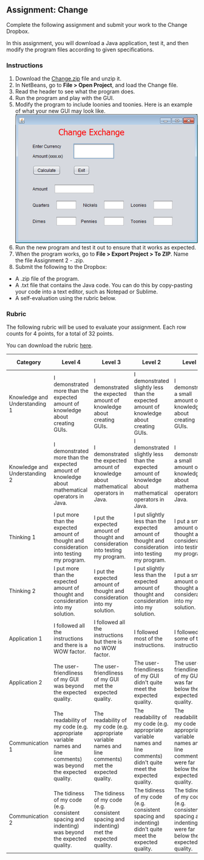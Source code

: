 ##  Assignment: Change

Complete the following assignment and submit your work to the Change Dropbox.

In this assignment, you will download a Java application, test it, and then modify the program files according to given specifications.

### Instructions 
1. Download the [Change.zip](Assignment_Files/Change.zip) file and unzip it.
2. In NetBeans, go to **File > Open Project**, and load the Change file.
3. Read the header to see what the program does.
4. Run the program and play with the GUI. 
5. Modify the program to include loonies and toonies. Here is an example of what your new GUI may look like.
  ![](Images/Change_Exchange_Form.png)
6. Run the new program and test it out to ensure that it works as expected.
7. When the program works, go to **File > Export Project > To ZIP**. Name the file Assignment 2 - <insert your name here>.zip.
8. Submit the following to the Dropbox:
  * A .zip file of the program.
  * A .txt file that contains the Java code. You can do this by copy-pasting your code into a text editor, such as Notepad or Sublime.
  * A self-evaluation using the rubric below. 

### Rubric

The following rubric will be used to evaluate your assignment. Each row counts for 4 points, for a total of 32 points. 

You can download the rubric [here](https://docs.google.com/document/d/1hYyz4BkeOiyYs38s4WxF1nQHXgA2AQuGgNnQGHRtroI/edit?usp=sharing).

| Category | Level 4 | Level 3 | Level 2 | Level 1 | Below Level 1 |
| --- | --- | --- | --- | --- | --- |
| Knowledge and Understanding 1 | I demonstrated more than the expected amount of knowledge about creating GUIs. | I demonstrated the expected amount of knowledge about creating GUIs. | I demonstrated slightly less than the expected amount of knowledge about creating GUIs. | I demonstrated a small amount of knowledge  about creating GUIs. | I demonstrated no knowledge about creating GUIs. |
| Knowledge and Understanding 2 |  I demonstrated more than the expected amount of knowledge about mathematical operators in Java. | I demonstrated the expected amount of knowledge about mathematical operators in Java. | I demonstrated slightly less than the expected amount of knowledge about mathematical operators in Java. | I demonstrated a small amount of knowledge  about mathematical operators in Java. | I demonstrated no knowledge about mathematical operators. |
| Thinking 1 | I put more than the expected amount of thought and consideration into testing my program. | I put the expected amount of thought and consideration into testing my program. | I put slightly less than the expected amount of thought and consideration into testing my program. | I put a small amount of thought and consideration into testing my program. | I put no thought and consideration into the testing my program. |
| Thinking 2 | I put more than the expected amount of thought and consideration into my solution. |I put the expected amount of thought and consideration into my solution. |I put slightly less than the expected amount of thought and consideration into my solution. | I put a small amount of thought and consideration into my solution. | I put no thought and consideration into my solution. |
| Application 1 | I followed all the instructions and there is a WOW factor. | I followed all the instructions but there is no WOW factor. | I followed most of the instructions. | I followed some of the instructions. | I followed none of the instructions. |
| Application 2 |  The user-friendliness of my GUI was beyond the expected quality. | The user-friendliness of my GUI met the expected quality. | The user-friendliness of my GUI didn't quite meet the expected quality. | The user-friendliness of my GUI was far below the expected quality. | My GUI was not user-friendly at all. |
| Communication 1 | The readability of my code (e.g. appropriate variable names and line comments) was beyond the expected quality. | The readability of my code (e.g. appropriate variable names and line comments) met the expected quality. | The readability of my code (e.g. appropriate variable names and line comments) didn't quite meet the expected quality. | The readability of my code (e.g. appropriate variable names and line comments) were far below the expected quality. | My code was not readable at all. |
| Communication 2 |  The tidiness of my code (e.g. consistent spacing and indenting) was beyond the expected quality. | The tidiness of my code (e.g. consistent spacing and indenting) met the expected quality. | The tidiness of my code (e.g. consistent spacing and indenting) didn't quite meet the expected quality. | The tidiness of my code (e.g. consistent spacing and indenting) were far below the expected quality. | My code was not tidy at all. |
